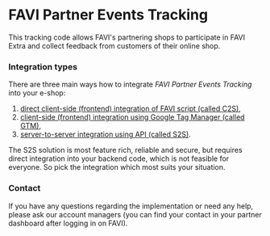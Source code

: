 # FAVI Partner Events Tracking

This tracking code allows FAVI's partnering shops to participate in FAVI Extra and collect feedback from customers of their online shop.

### Integration types

There are three main ways how to integrate *FAVI Partner Events Tracking* into your e-shop:

1. [direct client-side (frontend) integration of FAVI script (called C2S)](doc/implementation-guide/client-direct.md),
2. [client-side (frontend) integration using Google Tag Manager (called GTM)](doc/implementation-guide/client-gtm.md),
3. [server-to-server integration using API (called S2S)](doc/implementation-guide/server-to-server.md).

The S2S solution is most feature rich, reliable and secure, but requires direct integration into your backend code, which is not feasible for everyone. So pick the integration which most suits your situation.

### Contact

If you have any questions regarding the implementation or need any help, please ask our account managers (you can find your contact in your partner dashboard after logging in on FAVI).
